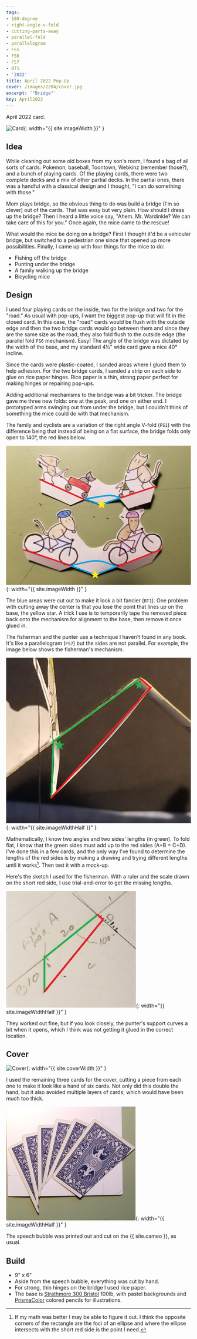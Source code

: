 ```yaml
---
tags:
- 180-degree
- right-angle-v-fold
- cutting-parts-away
- parallel-fold
- parallelogram
- FS1
- FS6
- FS7
- BT1
- '2022'
title: April 2022 Pop-Up
cover: /images/2204/cover.jpg
excerpt: '"Bridge"'
key: April2022
---
```

April 2022 card.

![Card]({{site.baseurl}}/images/2204/22April.gif){: width="{{ site.imageWidth }}" }

## Idea

While cleaning out some old boxes from my son's room, I found a bag of all sorts of cards: Pokemon, baseball, Toontown, Webkinz (remember those?), and a bunch of playing cards. Of the playing cards, there were two complete decks and a mix of other partial decks. In the partial ones, there was a handful with a classical design and I thought, "I can do something with those."

Mom plays bridge, so the obvious thing to do was build a bridge (I'm so clever) out of the cards. That was easy but very plain. How should I dress up the bridge? Then I heard a little voice say, "Ahem. Mr. Wardinkle? We can take care of this for you." Once again, the mice came to the rescue!

What would the mice be doing on a bridge? First I thought it'd be a vehicular bridge, but switched to a pedestrian one since that opened up more possibilities. Finally, I came up with four things for the mice to do:

- Fishing off the bridge
- Punting under the bridge
- A family walking up the bridge
- Bicycling mice

## Design

I used four playing cards on the inside, two for the bridge and two for the "road." As usual with pop-ups, I want the biggest pop-up that will fit in the closed card. In this case, the "road" cards would be flush with the outside edge and then the two bridge cards would go between them and since they are the same size as the road, they also fold flush to the outside edge (the parallel fold `FS6` mechanism). Easy! The angle of the bridge was dictated by the width of the base, and my standard 4&frac12;" wide card gave a nice 40&deg; incline.

Since the cards were plastic-coated, I sanded areas where I glued them to help adhesion. For the two bridge cards, I sanded a strip on each side to glue on rice paper hinges. Rice paper is a thin, strong paper perfect for making hinges or repairing pop-ups.

Adding additional mechanisms to the bridge was a bit tricker. The bridge gave me three new folds: one at the peak, and one on either end. I prototyped arms swinging out from under the bridge, but I couldn't think of something the mice could do with that mechanism.

The family and cyclists are a variation of the right angle V-fold (`FS1`) with the difference being that instead of being on a flat surface, the bridge folds only open to 140&deg;, the red lines below.

![mice](/images/2204/fold.jpg){: width="{{ site.imageWidth }}" }

The blue areas were cut out to make it look a bit fancier (`BT1`). One problem with cutting away the center is that you lose the point that lines up on the base, the yellow star. A trick I use is to temporarily tape the removed piece back onto the mechanism for alignment to the base, then remove it once glued in.

The fisherman and the punter use a technique I haven't found in any book. It's like a parallelogram (`FS7`) but the sides are not parallel. For example, the image below shows the fisherman's mechanism.

![fisherman](/images/2204/fisherman.jpg){: width="{{ site.imageWidthHalf }}" }

Mathematically, I know two angles and two sides' lengths (in green). To fold flat, I know that the green sides must add up to the red sides (A+B = C+D). I've done this in a few cards, and the only way I've found to determine the lengths of the red sides is by making a drawing and trying different lengths until it works[^1]. Then test it with a mock-up.

Here's the sketch I used for the fisherman. With a ruler and the scale drawn on the short red side, I use trial-and-error to get the missing lengths.

![sketchbook](/images/2204/notebook.jpg){: width="{{ site.imageWidthHalf }}" }

They worked out fine, but if you look closely, the punter's support curves a bit when it opens, which I think was not getting it glued in the correct location.

[^1]: If my math was better I may be able to figure it out. I think the opposite corners of the rectangle are the foci of an ellipse and where the ellipse intersects with the short red side is the point I need.

## Cover

![Cover]({{site.baseurl}}{{page.cover}}){: width="{{ site.coverWidth }}" }

I used the remaining three cards for the cover, cutting a piece from each one to make it look like a hand of six cards. Not only did this double the hand, but it also avoided multiple layers of cards, which would have been much too thick.

![cards on cover](/images/2204/cover-cards.jpg){: width="{{ site.imageWidthHalf }}" }

The speech bubble was printed out and cut on the {{ site.cameo }}, as usual.

## Build

- 9" x 6"
- Aside from the speech bubble, everything was cut by hand.
- For strong, thin hinges on the bridge I used rice paper.
- The base is [Strathmore 300 Bristol](/supplies.html#strathmore-300-bristol) 100lb, with pastel backgrounds and [PrismaColor](/supplies.html#prismacolor-colored-pencils) colored pencils for illustrations.
